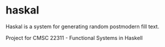 # haskal
Haskal is a system for generating random postmodern fill text.

Project for CMSC 22311 - Functional Systems in Haskell
